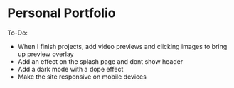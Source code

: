 # Personal Portfolio

To-Do:

- When I finish projects, add video previews and clicking images to bring up preview overlay
- Add an effect on the splash page and dont show header
- Add a dark mode with a dope effect
- Make the site responsive on mobile devices
